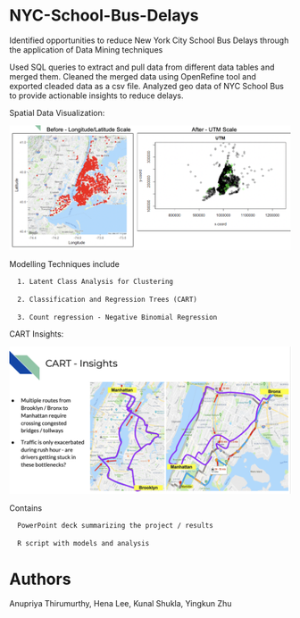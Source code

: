 # NYC-School-Bus-Delays
Identified opportunities to reduce New York City School Bus Delays through the application of Data Mining techniques

 Used SQL queries to extract and pull data from different data tables and merged them. Cleaned the merged data using OpenRefine tool and exported cleaded data as a csv file. Analyzed geo data of NYC School Bus to provide actionable insights to reduce delays.
 
 Spatial Data Visualization:
 
 ![Alt text](SpatialDataVisualization.png?raw=true "SpatialDataVisualization.png")
 
 Modelling Techniques include
 
      1. Latent Class Analysis for Clustering
      
      2. Classification and Regression Trees (CART) 
      
      3. Count regression - Negative Binomial Regression
      

 CART Insights:
 
 ![Alt text](CART.png?raw=true "CART.png")
      
Contains 

      PowerPoint deck summarizing the project / results

      R script with models and analysis
      
      
# Authors

Anupriya Thirumurthy, Hena Lee, Kunal Shukla, Yingkun Zhu
